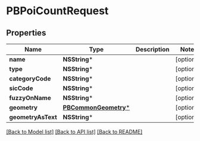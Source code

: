 # PBPoiCountRequest

## Properties
Name | Type | Description | Notes
------------ | ------------- | ------------- | -------------
**name** | **NSString*** |  | [optional] 
**type** | **NSString*** |  | [optional] 
**categoryCode** | **NSString*** |  | [optional] 
**sicCode** | **NSString*** |  | [optional] 
**fuzzyOnName** | **NSString*** |  | [optional] 
**geometry** | [**PBCommonGeometry***](PBCommonGeometry.md) |  | [optional] 
**geometryAsText** | **NSString*** |  | [optional] 

[[Back to Model list]](../README.md#documentation-for-models) [[Back to API list]](../README.md#documentation-for-api-endpoints) [[Back to README]](../README.md)


